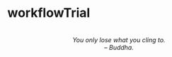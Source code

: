 # workflowTrial
<!-- QUOTE:START -->
<p align="center"><br><i>You only lose what you cling to.</i><br><i>– Buddha.</i><br></p>
<!-- QUOTE:END -->

